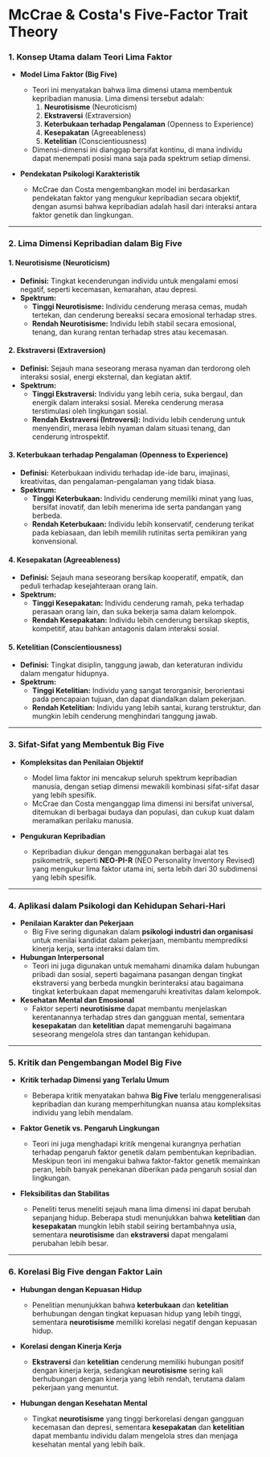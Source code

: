 



# **McCrae & Costa's Five-Factor Trait Theory**
### 1. **Konsep Utama dalam Teori Lima Faktor**

- **Model Lima Faktor (Big Five)**
    
    - Teori ini menyatakan bahwa lima dimensi utama membentuk kepribadian manusia. Lima dimensi tersebut adalah:
        1. **Neurotisisme** (Neuroticism)
        2. **Ekstraversi** (Extraversion)
        3. **Keterbukaan terhadap Pengalaman** (Openness to Experience)
        4. **Kesepakatan** (Agreeableness)
        5. **Ketelitian** (Conscientiousness)
    - Dimensi-dimensi ini dianggap bersifat kontinu, di mana individu dapat menempati posisi mana saja pada spektrum setiap dimensi.
- **Pendekatan Psikologi Karakteristik**
    
    - McCrae dan Costa mengembangkan model ini berdasarkan pendekatan faktor yang mengukur kepribadian secara objektif, dengan asumsi bahwa kepribadian adalah hasil dari interaksi antara faktor genetik dan lingkungan.

---

### 2. **Lima Dimensi Kepribadian dalam Big Five**

#### 1. **Neurotisisme (Neuroticism)**

- **Definisi:** Tingkat kecenderungan individu untuk mengalami emosi negatif, seperti kecemasan, kemarahan, atau depresi.
- **Spektrum:**
    - **Tinggi Neurotisisme:** Individu cenderung merasa cemas, mudah tertekan, dan cenderung bereaksi secara emosional terhadap stres.
    - **Rendah Neurotisisme:** Individu lebih stabil secara emosional, tenang, dan kurang rentan terhadap stres atau kecemasan.

#### 2. **Ekstraversi (Extraversion)**

- **Definisi:** Sejauh mana seseorang merasa nyaman dan terdorong oleh interaksi sosial, energi eksternal, dan kegiatan aktif.
- **Spektrum:**
    - **Tinggi Ekstraversi:** Individu yang lebih ceria, suka bergaul, dan energik dalam interaksi sosial. Mereka cenderung merasa terstimulasi oleh lingkungan sosial.
    - **Rendah Ekstraversi (Introversi):** Individu lebih cenderung untuk menyendiri, merasa lebih nyaman dalam situasi tenang, dan cenderung introspektif.

#### 3. **Keterbukaan terhadap Pengalaman (Openness to Experience)**

- **Definisi:** Keterbukaan individu terhadap ide-ide baru, imajinasi, kreativitas, dan pengalaman-pengalaman yang tidak biasa.
- **Spektrum:**
    - **Tinggi Keterbukaan:** Individu cenderung memiliki minat yang luas, bersifat inovatif, dan lebih menerima ide serta pandangan yang berbeda.
    - **Rendah Keterbukaan:** Individu lebih konservatif, cenderung terikat pada kebiasaan, dan lebih memilih rutinitas serta pemikiran yang konvensional.

#### 4. **Kesepakatan (Agreeableness)**

- **Definisi:** Sejauh mana seseorang bersikap kooperatif, empatik, dan peduli terhadap kesejahteraan orang lain.
- **Spektrum:**
    - **Tinggi Kesepakatan:** Individu cenderung ramah, peka terhadap perasaan orang lain, dan suka bekerja sama dalam kelompok.
    - **Rendah Kesepakatan:** Individu lebih cenderung bersikap skeptis, kompetitif, atau bahkan antagonis dalam interaksi sosial.

#### 5. **Ketelitian (Conscientiousness)**

- **Definisi:** Tingkat disiplin, tanggung jawab, dan keteraturan individu dalam mengatur hidupnya.
- **Spektrum:**
    - **Tinggi Ketelitian:** Individu yang sangat terorganisir, berorientasi pada pencapaian tujuan, dan dapat diandalkan dalam pekerjaan.
    - **Rendah Ketelitian:** Individu yang lebih santai, kurang terstruktur, dan mungkin lebih cenderung menghindari tanggung jawab.

---

### 3. **Sifat-Sifat yang Membentuk Big Five**

- **Kompleksitas dan Penilaian Objektif**
    
    - Model lima faktor ini mencakup seluruh spektrum kepribadian manusia, dengan setiap dimensi mewakili kombinasi sifat-sifat dasar yang lebih spesifik.
    - McCrae dan Costa menganggap lima dimensi ini bersifat universal, ditemukan di berbagai budaya dan populasi, dan cukup kuat dalam meramalkan perilaku manusia.
- **Pengukuran Kepribadian**
    
    - Kepribadian diukur dengan menggunakan berbagai alat tes psikometrik, seperti **NEO-PI-R** (NEO Personality Inventory Revised) yang mengukur lima faktor utama ini, serta lebih dari 30 subdimensi yang lebih spesifik.

---

### 4. **Aplikasi dalam Psikologi dan Kehidupan Sehari-Hari**

- **Penilaian Karakter dan Pekerjaan**
    - Big Five sering digunakan dalam **psikologi industri dan organisasi** untuk menilai kandidat dalam pekerjaan, membantu memprediksi kinerja kerja, serta interaksi dalam tim.
- **Hubungan Interpersonal**
    - Teori ini juga digunakan untuk memahami dinamika dalam hubungan pribadi dan sosial, seperti bagaimana pasangan dengan tingkat ekstraversi yang berbeda mungkin berinteraksi atau bagaimana tingkat keterbukaan dapat memengaruhi kreativitas dalam kelompok.
- **Kesehatan Mental dan Emosional**
    - Faktor seperti **neurotisisme** dapat membantu menjelaskan kerentanannya terhadap stres dan gangguan mental, sementara **kesepakatan** dan **ketelitian** dapat memengaruhi bagaimana seseorang mengelola stres dan tantangan kehidupan.

---

### 5. **Kritik dan Pengembangan Model Big Five**

- **Kritik terhadap Dimensi yang Terlalu Umum**
    
    - Beberapa kritik menyatakan bahwa **Big Five** terlalu menggeneralisasi kepribadian dan kurang memperhitungkan nuansa atau kompleksitas individu yang lebih mendalam.
- **Faktor Genetik vs. Pengaruh Lingkungan**
    
    - Teori ini juga menghadapi kritik mengenai kurangnya perhatian terhadap pengaruh faktor genetik dalam pembentukan kepribadian. Meskipun teori ini mengakui bahwa faktor-faktor genetik memainkan peran, lebih banyak penekanan diberikan pada pengaruh sosial dan lingkungan.
- **Fleksibilitas dan Stabilitas**
    
    - Peneliti terus meneliti sejauh mana lima dimensi ini dapat berubah sepanjang hidup. Beberapa studi menunjukkan bahwa **ketelitian** dan **kesepakatan** mungkin lebih stabil seiring bertambahnya usia, sementara **neurotisisme** dan **ekstraversi** dapat mengalami perubahan lebih besar.

---

### 6. **Korelasi Big Five dengan Faktor Lain**

- **Hubungan dengan Kepuasan Hidup**
    
    - Penelitian menunjukkan bahwa **keterbukaan** dan **ketelitian** berhubungan dengan tingkat kepuasan hidup yang lebih tinggi, sementara **neurotisisme** memiliki korelasi negatif dengan kepuasan hidup.
- **Korelasi dengan Kinerja Kerja**
    
    - **Ekstraversi** dan **ketelitian** cenderung memiliki hubungan positif dengan kinerja kerja, sedangkan **neurotisisme** sering kali berhubungan dengan kinerja yang lebih rendah, terutama dalam pekerjaan yang menuntut.
- **Hubungan dengan Kesehatan Mental**
    
    - Tingkat **neurotisisme** yang tinggi berkorelasi dengan gangguan kecemasan dan depresi, sementara **kesepakatan** dan **ketelitian** dapat membantu individu dalam mengelola stres dan menjaga kesehatan mental yang lebih baik.